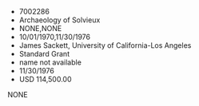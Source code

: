 * 7002286
* Archaeology of Solvieux
* NONE,NONE
* 10/01/1970,11/30/1976
* James Sackett, University of California-Los Angeles
* Standard Grant
*   name not available
* 11/30/1976
* USD 114,500.00

NONE